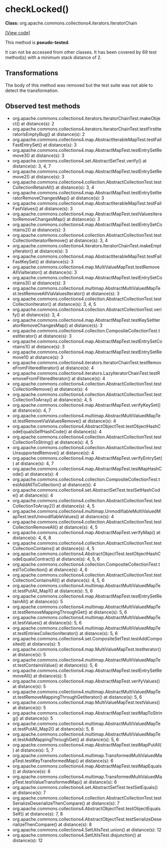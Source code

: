 # checkLocked()

**Class:** org.apache.commons.collections4.iterators.IteratorChain

[[View code]](https://github.com/apache/commons-collections/blob/1e6435ec103c1d52b119602a3aa48bfa5775d01d/src/main/java//org/apache/commons/collections4/iterators/IteratorChain.java#L190)

This method is **pseudo-tested**.


It can not be accessed from other classes. 
It has been covered by 69 test method(s) with a minimum stack distance of 2.

## Transformations

The body of this method was removed but the test suite was not able to detect the transformation.



## Observed test methods

* org.apache.commons.collections4.iterators.IteratorChainTest.makeObject() at distance(s): 2
* org.apache.commons.collections4.iterators.IteratorChainTest.testFirstIteratorIsEmptyBug() at distance(s): 2
* org.apache.commons.collections4.map.AbstractIterableMapTest.testFailFastEntrySet() at distance(s): 3
* org.apache.commons.collections4.map.AbstractMapTest.testEntrySetRemove3() at distance(s): 3
* org.apache.commons.collections4.set.AbstractSetTest.verify() at distance(s): 3, 4, 7
* org.apache.commons.collections4.map.AbstractMapTest.testEntrySetRemove2() at distance(s): 3
* org.apache.commons.collections4.collection.AbstractCollectionTest.testCollectionRetainAll() at distance(s): 3, 4
* org.apache.commons.collections4.map.AbstractMapTest.testEntrySetIteratorRemoveChangesMap() at distance(s): 3
* org.apache.commons.collections4.map.AbstractIterableMapTest.testFailFastValues() at distance(s): 3
* org.apache.commons.collections4.map.AbstractMapTest.testValuesIteratorRemoveChangesMap() at distance(s): 3
* org.apache.commons.collections4.map.AbstractMapTest.testEntrySetContains2() at distance(s): 3
* org.apache.commons.collections4.collection.AbstractCollectionTest.testCollectionIteratorRemove() at distance(s): 3, 4
* org.apache.commons.collections4.iterators.IteratorChainTest.makeEmptyIterator() at distance(s): 3
* org.apache.commons.collections4.map.AbstractIterableMapTest.testFailFastKeySet() at distance(s): 3
* org.apache.commons.collections4.map.MultiValueMapTest.testRemoveAllViaIterator() at distance(s): 3
* org.apache.commons.collections4.map.AbstractMapTest.testEntrySetContains3() at distance(s): 3
* org.apache.commons.collections4.multimap.AbstractMultiValuedMapTest.testRemoveAllViaValuesIterator() at distance(s): 3
* org.apache.commons.collections4.collection.AbstractCollectionTest.testCollectionIterator() at distance(s): 3, 4, 5
* org.apache.commons.collections4.collection.AbstractCollectionTest.verify() at distance(s): 3, 4
* org.apache.commons.collections4.map.AbstractMapTest.testKeySetIteratorRemoveChangesMap() at distance(s): 3
* org.apache.commons.collections4.collection.CompositeCollectionTest.testIterator() at distance(s): 3
* org.apache.commons.collections4.map.AbstractMapTest.testEntrySetContains1() at distance(s): 3
* org.apache.commons.collections4.map.AbstractMapTest.testEntrySetRemove1() at distance(s): 3
* org.apache.commons.collections4.iterators.IteratorChainTest.testRemoveFromFilteredIterator() at distance(s): 4
* org.apache.commons.collections4.iterators.LazyIteratorChainTest.testRemoveFromFilteredIterator() at distance(s): 4
* org.apache.commons.collections4.collection.AbstractCollectionTest.testCollectionRemove() at distance(s): 4
* org.apache.commons.collections4.collection.AbstractCollectionTest.testCollectionToArray() at distance(s): 4, 5
* org.apache.commons.collections4.map.AbstractMapTest.verifyKeySet() at distance(s): 4, 7
* org.apache.commons.collections4.multimap.AbstractMultiValuedMapTest.testRemoveViaValuesRemove() at distance(s): 4
* org.apache.commons.collections4.AbstractObjectTest.testObjectHashCodeEqualsSelfHashCode() at distance(s): 4
* org.apache.commons.collections4.collection.AbstractCollectionTest.testCollectionToString() at distance(s): 4, 5
* org.apache.commons.collections4.collection.AbstractCollectionTest.testUnsupportedRemove() at distance(s): 4
* org.apache.commons.collections4.map.AbstractMapTest.verifyEntrySet() at distance(s): 4, 7
* org.apache.commons.collections4.map.AbstractMapTest.testMapHashCode() at distance(s): 4
* org.apache.commons.collections4.collection.CompositeCollectionTest.testAddAllToCollection() at distance(s): 4
* org.apache.commons.collections4.set.AbstractSetTest.testSetHashCode() at distance(s): 4
* org.apache.commons.collections4.collection.AbstractCollectionTest.testCollectionToArray2() at distance(s): 4, 5
* org.apache.commons.collections4.multimap.UnmodifiableMultiValuedMapTest.testUnmodifiableValues() at distance(s): 4
* org.apache.commons.collections4.collection.AbstractCollectionTest.testCollectionRemoveAll() at distance(s): 4, 5
* org.apache.commons.collections4.map.AbstractMapTest.verifyMap() at distance(s): 4, 6, 8
* org.apache.commons.collections4.collection.AbstractCollectionTest.testCollectionContains() at distance(s): 4, 5
* org.apache.commons.collections4.AbstractObjectTest.testObjectHashCodeEqualsContract() at distance(s): 4, 5, 6
* org.apache.commons.collections4.collection.CompositeCollectionTest.testToCollection() at distance(s): 4, 6
* org.apache.commons.collections4.collection.AbstractCollectionTest.testCollectionContainsAll() at distance(s): 4, 5, 6
* org.apache.commons.collections4.multimap.AbstractMultiValuedMapTest.testPutAll_Map1() at distance(s): 5, 6
* org.apache.commons.collections4.map.AbstractMapTest.testEntrySetRetainAll() at distance(s): 5
* org.apache.commons.collections4.multimap.AbstractMultiValuedMapTest.testRemoveMappingThroughGet() at distance(s): 5, 6
* org.apache.commons.collections4.multimap.AbstractMultiValuedMapTest.testValues() at distance(s): 5, 6
* org.apache.commons.collections4.multimap.AbstractMultiValuedMapTest.testEntriesCollectionIterator() at distance(s): 5, 6
* org.apache.commons.collections4.set.CompositeSetTest.testAddComposited() at distance(s): 5
* org.apache.commons.collections4.map.MultiValueMapTest.testIterator() at distance(s): 5
* org.apache.commons.collections4.multimap.AbstractMultiValuedMapTest.testContainsValue() at distance(s): 5, 6
* org.apache.commons.collections4.map.AbstractMapTest.testEntrySetRemoveAll() at distance(s): 5
* org.apache.commons.collections4.map.AbstractMapTest.verifyValues() at distance(s): 5
* org.apache.commons.collections4.multimap.AbstractMultiValuedMapTest.testRemoveMappingThroughGetIterator() at distance(s): 5, 6
* org.apache.commons.collections4.map.MultiValueMapTest.testValues() at distance(s): 5
* org.apache.commons.collections4.map.AbstractMapTest.testMapToString() at distance(s): 5
* org.apache.commons.collections4.multimap.AbstractMultiValuedMapTest.testPutAll_Map2() at distance(s): 5, 6
* org.apache.commons.collections4.multimap.AbstractMultiValuedMapTest.testAddMappingThroughGet() at distance(s): 5, 6
* org.apache.commons.collections4.map.AbstractMapTest.testMapPutAll() at distance(s): 5, 7
* org.apache.commons.collections4.multimap.TransformedMultiValuedMapTest.testKeyTransformedMap() at distance(s): 6
* org.apache.commons.collections4.map.AbstractMapTest.testMapEquals() at distance(s): 6
* org.apache.commons.collections4.multimap.TransformedMultiValuedMapTest.testValueTransformedMap() at distance(s): 6
* org.apache.commons.collections4.set.AbstractSetTest.testSetEquals() at distance(s): 7
* org.apache.commons.collections4.collection.AbstractCollectionTest.testSerializeDeserializeThenCompare() at distance(s): 7
* org.apache.commons.collections4.AbstractObjectTest.testObjectEqualsSelf() at distance(s): 7, 8
* org.apache.commons.collections4.AbstractObjectTest.testSerializeDeserializeThenCompare() at distance(s): 8
* org.apache.commons.collections4.SetUtilsTest.union() at distance(s): 12
* org.apache.commons.collections4.SetUtilsTest.disjunction() at distance(s): 12

